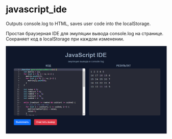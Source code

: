 # javascript_ide
Outputs console.log to HTML, saves user code into the localStorage.

Простая браузерная IDE для эмуляции вывода console.log на странице. Сохраняет код в localStorage при каждом изменении.

![JS IDE](javascript_ide.png "JS IDE")